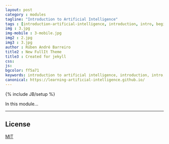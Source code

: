 ```yaml
---
layout: post
category : modules
tagline: "Introduction to Artificial Intelligence"
tags : [introduction-artificial-intelligence, introduction, intro, beginner, artificial-intelligence, ai, module]
img : 3.jpg
img-mobile : 3-mobile.jpg
img2 : 2.jpg
img3 : 3.jpg
author : Rúben André Barreiro
title2 : New FullIt Theme
title3 : Created for jekyll
css: 
js: 
bgcolor: ff5a71
keywords: introduction to artificial intelligence, introduction, intro, beginner, artificial intelligence, ai, 
canonical: https://learning-artificial-intelligence.github.io/
---
```

{% include JB/setup %}

In this module...

***

## License

[MIT](http://www.opensource.org/licenses/MIT)
